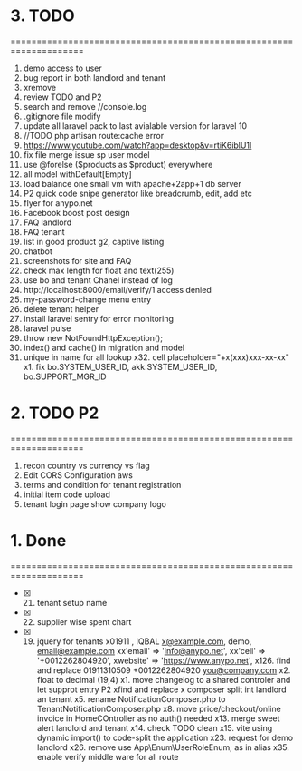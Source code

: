 
# 3. TODO
====================================================================
1.	demo access to user
2.	bug report in both landlord and tenant
3.	xremove <i class="bi bi-cart-check"></i>
4.	review TODO and P2
5.	search and remove //console.log
6.	.gitignore file modify
7.	update all laravel pack to last avialable version for laravel 10
8.	//TODO php artisan route:cache error
9.	https://www.youtube.com/watch?app=desktop&v=rtiK6iblU1I
10.	fix file merge issue sp user model
11.	use @forelse ($products as $product) everywhere
12.	all model withDefault[Empty]
13.	load balance one small vm with apache+2app+1 db server
14.	P2 quick code snipe generator like breadcrumb, edit, add etc
15.	flyer for anypo.net
16.	Facebook boost post design
17.	FAQ landlord
18.	FAQ tenant
19.	list in good product g2, captive listing
20.	chatbot
21.	screenshots for site and FAQ
22.	check max length  for float and text(255)
23.	use bo and tenant Chanel instead of log
24.	http://localhost:8000/email/verify/1 access denied
25.	my-password-change menu entry
26.	delete tenant helper
27.	install laravel sentry for error monitoring
28.	laravel pulse
29.	throw new NotFoundHttpException();
30.	index() and cache() in migration and model
31.	unique in name for all lookup
x32. cell placeholder="+x(xxx)xxx-xx-xx"
x1.	fix bo.SYSTEM_USER_ID, akk.SYSTEM_USER_ID, bo.SUPPORT_MGR_ID

# 2. TODO P2
====================================================================
1. recon country vs currency vs flag
2. Edit CORS Configuration aws
3. terms and condition for tenant registration
4. initial item code upload
5. tenant login page show company logo


# 1. Done
====================================================================
- [x] 21. tenant setup name
- [x] 22. supplier wise spent chart
- [x] 19. jquery for tenants
x01911 , IQBAL
x@example.com, demo,  email@example.com
xx'email'				=> 'info@anypo.net',
xx'cell'				=> '+0012262804920',
xwebsite'			=> 'https://www.anypo.net',
x126. find and replace 01911310509 +0012262804920 you@company.com
x2.	float to decimal (19,4)
x1. move changelog to a shared controler and let supprot entry P2
xfind and replace <table id="datatables-orders" class="table w-100">
x composer split int landlord an tenant
x5.	rename NotificationComposer.php to TenantNotificationComposer.php
x8.	move price/checkout/online invoice in HomeCOntroller as no auth() needed
x13.	merge sweet alert landlord and tenant
x14.	check TODO clean
x15.	vite using dynamic import() to code-split the application
x23.	request for demo landlord
x26.	remove use App\Enum\UserRoleEnum; as in alias
x35.	enable verify middle ware for all route


